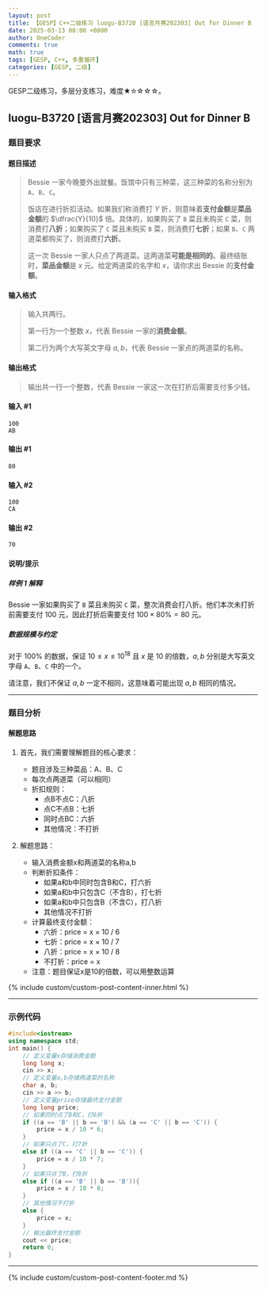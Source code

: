 ```yaml
---
layout: post
title: 【GESP】C++二级练习 luogu-B3720 [语言月赛202303] Out for Dinner B
date: 2025-03-13 08:00 +0800
author: OneCoder
comments: true
math: true
tags: [GESP, C++, 多重循环]
categories: [GESP, 二级]
---
```

GESP二级练习，多层分支练习，难度★✮☆☆☆。

<!--more-->

## luogu-B3720 [语言月赛202303] Out for Dinner B

### 题目要求

#### 题目描述

>Bessie 一家今晚要外出就餐。饭馆中只有三种菜，这三种菜的名称分别为 `A`、`B`、`C`。
>
>饭店在进行折扣活动。如果我们称消费打 $Y$ 折，则意味着**支付金额**是**菜品金额**的 $\dfrac{Y}{10}$ 倍。具体的，如果购买了 `B` 菜且未购买 `C` 菜，则消费打**八折**；如果购买了 `C` 菜且未购买 `B` 菜，则消费打**七折**；如果 `B`、`C` 两道菜都购买了，则消费打**六折**。
>
>这一次 Bessie 一家人只点了两道菜。这两道菜**可能是相同的**。最终结账时，**菜品金额**是 $x$ 元。给定两道菜的名字和 $x$，请你求出 Bessie 的**支付金额**。

#### 输入格式

>输入共两行。
>
>第一行为一个整数 $x$，代表 Bessie 一家的**消费金额**。
>
>第二行为两个大写英文字母 $a, b$，代表 Bessie 一家点的两道菜的名称。

#### 输出格式

>输出共一行一个整数，代表 Bessie 一家这一次在打折后需要支付多少钱。

#### 输入 #1

```console
100
AB
```

#### 输出 #1

```console
80
```

#### 输入 #2

```console
100
CA
```

#### 输出 #2

```console
70
```

#### 说明/提示

##### 样例 1 解释

Bessie 一家如果购买了 `B` 菜且未购买 `C` 菜，整次消费会打八折。他们本次未打折前需要支付 $100$ 元，因此打折后需要支付 $100 \times 80\% = 80$ 元。

##### 数据规模与约定

对于 $100\%$ 的数据，保证 $10 \leq x \leq 10 ^ {18}$ 且 $x$ 是 $10$ 的倍数，$a, b$ 分别是大写英文字母 `A`、`B`、`C` 中的一个。

请注意，我们不保证 $a, b$ 一定不相同，这意味着可能出现 $a, b$ 相同的情况。

---

### 题目分析

#### 解题思路

1. 首先，我们需要理解题目的核心要求：
   - 题目涉及三种菜品：A、B、C
   - 每次点两道菜（可以相同）
   - 折扣规则：
     - 点B不点C：八折
     - 点C不点B：七折
     - 同时点BC：六折
     - 其他情况：不打折

2. 解题思路：
   - 输入消费金额x和两道菜的名称a,b
   - 判断折扣条件：
     - 如果a和b中同时包含B和C，打六折
     - 如果a和b中只包含C（不含B），打七折
     - 如果a和b中只包含B（不含C），打八折
     - 其他情况不打折
   - 计算最终支付金额：
     - 六折：price = x × 10 / 6
     - 七折：price = x × 10 / 7
     - 八折：price = x × 10 / 8
     - 不打折：price = x
   - 注意：题目保证x是10的倍数，可以用整数运算

{% include custom/custom-post-content-inner.html %}

---

### 示例代码

```cpp
#include<iostream>
using namespace std;
int main() {
    // 定义变量x存储消费金额
    long long x;
    cin >> x;
    // 定义变量a,b存储两道菜的名称
    char a, b;
    cin >> a >> b;
    // 定义变量price存储最终支付金额
    long long price;
    // 如果同时点了B和C，打6折
    if ((a == 'B' || b == 'B') && (a == 'C' || b == 'C')) {
        price = x / 10 * 6;
    } 
    // 如果只点了C，打7折
    else if ((a == 'C' || b == 'C')) {
        price = x / 10 * 7;
    } 
    // 如果只点了B，打8折
    else if ((a == 'B' || b == 'B')){
        price = x / 10 * 8;
    } 
    // 其他情况不打折
    else {
        price = x;
    }
    // 输出最终支付金额
    cout << price;
    return 0;
}
```

---

{% include custom/custom-post-content-footer.md %}
